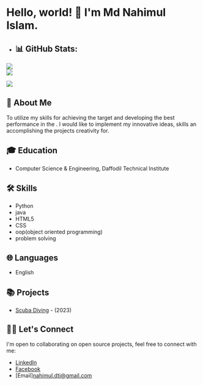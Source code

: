 # Hello, world! 👋 I'm Md Nahimul Islam.

- ## 📊 GitHub Stats:
<!--
![](https://github-readme-stats.vercel.app/api?username=Leranlinx&theme=radical&hide_border=true&include_all_commits=true&count_private=true)<br/>
-->
![](https://github-readme-streak-stats.herokuapp.com/?user=Leranlinx&theme=radical&hide_border=true)<br/>
![](https://github-readme-stats.vercel.app/api/top-langs/?username=Leranlinx&theme=radical&hide_border=true&include_all_commits=true&count_private=true&layout=compact)

<a href="https://www.linkedin.com/in/md-nahimul-islam-138631291/" target="_blank">
 <img src="https://img.shields.io/badge/linkedin-%230077B5.svg?&style=for-the-badge&logo=linkedin&logoColor=white" />
</a>

## 🚀 About Me

To utilize my skills for achieving the target and developing the best performance in the . I would like to implement my innovative ideas, skills an accomplishing the projects creativity for.

## 🎓 Education

- Computer Science & Engineering, Daffodil Technical Institute


## 🛠 Skills

- Python
- java
- HTML5
- CSS
- oop(object oriented programming)
- problem solving

## 🌐 Languages

- English 

## 📚 Projects

- [Scuba Diving](https://github.com/Leranlinx/web-design/tree/main/Amazon-website) - (2023)

## 👨‍💻 Let's Connect

I'm open to collaborating on open source projects, feel free to connect with me:

- [LinkedIn](https://www.linkedin.com/in/md-nahimul-islam-138631291/)
- [Facebook](https://www.facebook.com/rafi.sd.773/)
- [Email]nahimul.dti@gmail.com

